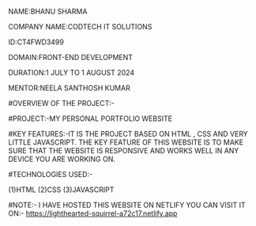 NAME:BHANU SHARMA

COMPANY NAME:CODTECH IT SOLUTIONS

ID:CT4FWD3499

DOMAIN:FRONT-END DEVELOPMENT

DURATION:1 JULY TO 1 AUGUST 2024

MENTOR:NEELA SANTHOSH KUMAR


#OVERVIEW OF THE PROJECT:-

#PROJECT:-MY PERSONAL PORTFOLIO WEBSITE

#KEY FEATURES:-IT IS THE PROJECT BASED ON HTML , CSS AND VERY LITTLE JAVASCRIPT. 
THE KEY FEATURE OF THIS WEBSITE IS TO MAKE SURE THAT THE WEBSITE IS RESPONSIVE AND
WORKS WELL IN ANY DEVICE YOU ARE WORKING ON.







#TECHNOLOGIES USED:-

(1)HTML
(2)CSS
(3)JAVASCRIPT





#NOTE:- I HAVE HOSTED THIS WEBSITE ON NETLIFY YOU CAN VISIT IT ON:-  https://lighthearted-squirrel-a72c17.netlify.app


